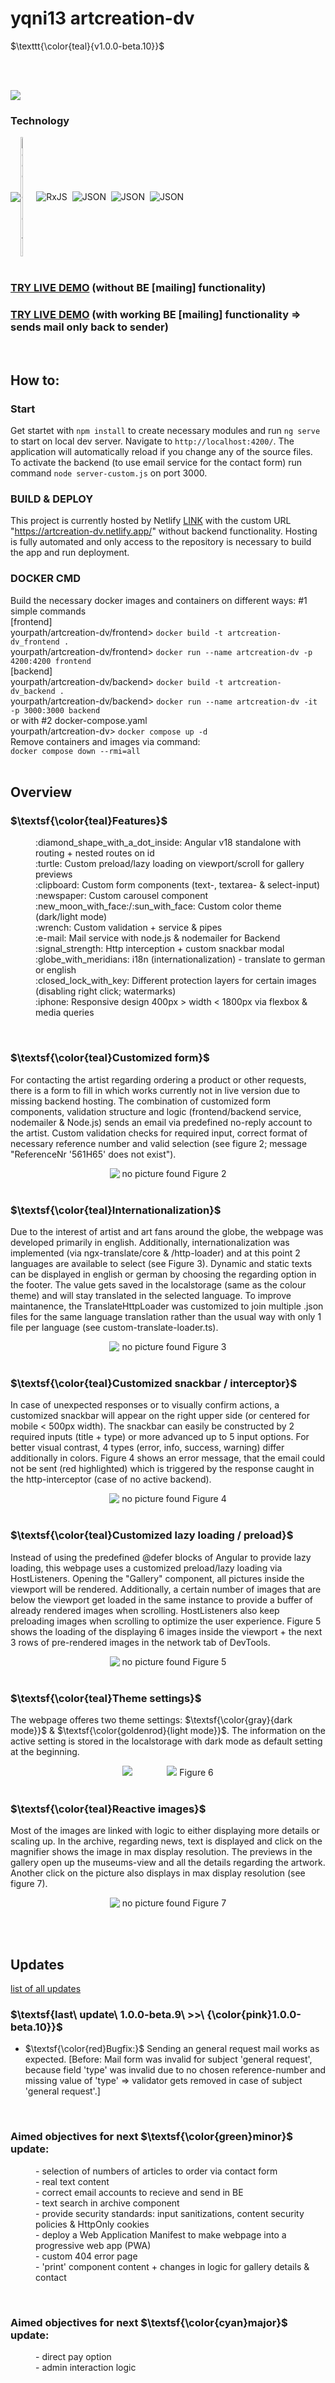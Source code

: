 
# yqni13 artcreation-dv
$\texttt{\color{teal}{v1.0.0-beta.10}}$



<br><br>

<div>
      <img src="frontend/public/assets/readme/responsive_overview.png">
</div>

### Technology

<div style="display:flex; align-items:center;">    
      <img src="https://img.shields.io/badge/Angular-%23DD0031.svg?logo=angular&logoColor=white">
      <img alt="Google Fonts" src="https://external-content.duckduckgo.com/iu/?u=https%3A%2F%2Flogos-world.net%2Fwp-content%2Fuploads%2F2021%2F03%2FGoogle-Fonts-Logo.png&f=1&nofb=1&ipt=570b1eadbf10850285149faa90b47496e415ec5daf70efb973248c194025a6a5&ipo=images" style="height:auto; width:5%">
      <img src="frontend/public/assets/logo_ico/rxjs_logo32.ico" alt="RxJS">&nbsp;&nbsp;
      <img src="frontend/public/assets/logo_ico/json_logo28.ico" alt="JSON">&nbsp;&nbsp;
      <img src="frontend/public/assets/logo_ico/nodejs_logo32.ico" alt="JSON">&nbsp;&nbsp;
      <img src="frontend/public/assets/logo_ico/i18n_logo32.ico" alt="JSON">
</div>
<br>

### <a href="https://artcreation-dv.netlify.app/">TRY LIVE DEMO</a> (without BE [mailing] functionality)
### <a href="https://artcreation-dv.onrender.com">TRY LIVE DEMO</a> (with working BE [mailing] functionality => sends mail only back to sender)

<br>

## How to:

### Start

Get startet with `npm install` to create necessary modules and run `ng serve` to start on local dev server. Navigate to `http://localhost:4200/`. The application will automatically reload if you change any of the source files. To activate the backend (to use email service for the contact form) run command `node server-custom.js` on port 3000.

### BUILD & DEPLOY
This project is currently hosted by Netlify <a href="https://app.netlify.com/">LINK</a> with the custom URL "https://artcreation-dv.netlify.app/" without backend functionality. Hosting is fully automated and only access to the repository is necessary to build the app and run deployment.


### DOCKER CMD

Build the necessary docker images and containers on different ways: #1 simple commands<br>
[frontend]<br>
yourpath/artcreation-dv/frontend> `docker build -t artcreation-dv_frontend .`<br>
yourpath/artcreation-dv/frontend> `docker run --name artcreation-dv -p 4200:4200 frontend`<br>
[backend]<br>
yourpath/artcreation-dv/backend> `docker build -t artcreation-dv_backend .`<br>
yourpath/artcreation-dv/backend> `docker run --name artcreation-dv -it -p 3000:3000 backend`<br>
or with #2 docker-compose.yaml<br>
yourpath/artcreation-dv> `docker compose up -d`<br>
Remove containers and images via command:<br>
`docker compose down --rmi=all`
<br><br>

## Overview

### $\textsf{\color{teal}Features}$

<dl>
      <dd>:diamond_shape_with_a_dot_inside: Angular v18 standalone with routing + nested routes on id</dd>
      <dd>:turtle: Custom preload/lazy loading on viewport/scroll for gallery previews</dd>
      <dd>:clipboard: Custom form components (text-, textarea- & select-input)</dd>
      <dd>:newspaper: Custom carousel component</dd>
      <dd>:new_moon_with_face:/:sun_with_face: Custom color theme (dark/light mode)</dd>
      <dd>:wrench: Custom validation + service & pipes</dd>
      <dd>:e-mail: Mail service with node.js & nodemailer for Backend</dd>
      <dd>:signal_strength: Http interception + custom snackbar modal</dd>
      <dd>:globe_with_meridians: i18n (internationalization) - translate to german or english</dd>
      <dd>:closed_lock_with_key: Different protection layers for certain images (disabling right click; watermarks)</dd>
      <dd>:iphone: Responsive design 400px > width < 1800px via flexbox & media queries</dd>
</dl>

<br>

### $\textsf{\color{teal}Customized form}$

For contacting the artist regarding ordering a product or other requests, there is a form to fill in which works currently not in live version due to missing backend hosting. The combination of customized form components, validation structure and logic (frontend/backend service, nodemailer & Node.js) sends an email via predefined no-reply account to the artist. Custom validation checks for required input, correct format of necessary reference number and valid selection (see figure 2; message "ReferenceNr '561H65' does not exist").

<div align="center">
      <img src="frontend/public/assets/readme/responsive_form.jpg" alt="&nbsp;no picture found">
      Figure 2
</div>

<br>

### $\textsf{\color{teal}Internationalization}$

Due to the interest of artist and art fans around the globe, the webpage was developed primarily in english. Additionally, internationalization was implemented (via ngx-translate/core & /http-loader) and at this point 2 languages are available to select (see Figure 3). Dynamic and static texts can be displayed in english or german by choosing the regarding option in the footer. The value gets saved in the localstorage (same as the colour theme) and will stay translated in the selected language. To improve maintanence, the TranslateHttpLoader was customized to join multiple .json files for the same language translation rather than the usual way with only 1 file per language (see custom-translate-loader.ts). 

<div align="center">
      <img src="frontend/public/assets/readme/i18n.gif" alt="&nbsp;no picture found">
      Figure 3
</div>

<br>

### $\textsf{\color{teal}Customized snackbar / interceptor}$

In case of unexpected responses or to visually confirm actions, a customized snackbar will appear on the right upper side (or centered for mobile < 500px width). The snackbar can easily be constructed by 2 required inputs (title + type) or more advanced up to 5 input options. For better visual contrast, 4 types (error, info, success, warning) differ additionally in colors. Figure 4 shows an error message, that the email could not be sent (red highlighted) which is triggered by the response caught in the http-interceptor (case of no active backend).

<div align="center">
      <img src="frontend/public/assets/readme/responsive_snackbar.jpg" alt="&nbsp;no picture found">
      Figure 4
</div>

<br>

### $\textsf{\color{teal}Customized lazy loading / preload}$

Instead of using the predefined @defer blocks of Angular to provide lazy loading, this webpage uses a customized preload/lazy loading via HostListeners. Opening the "Gallery" component, all pictures inside the viewport will be rendered. Additionally, a certain number of images that are below the viewport get loaded in the same instance to provide a buffer of already rendered images when scrolling. HostListeners also keep preloading images when scrolling to optimize the user experience. Figure 5 shows the loading of the displaying 6 images inside the viewport + the next 3 rows of pre-rendered images in the network tab of DevTools.

<div align="center">
      <img src="frontend/public/assets/readme/custom-preload.gif" alt="&nbsp;no picture found">
      Figure 5
</div>

<br>

### $\textsf{\color{teal}Theme settings}$

The webpage offeres two theme settings: $\textsf{\color{gray}{dark mode}}$ & $\textsf{\color{goldenrod}{light mode}}$. The information on the active setting is stored in the localstorage with dark mode as default setting at the beginning.

<div align="center">
      <img src="frontend/public/assets/readme/responsive_darkmode.jpg">
      &nbsp;&nbsp;&nbsp;&nbsp;&nbsp;&nbsp;&nbsp;&nbsp;&nbsp;&nbsp;&nbsp;&nbsp;
      <img src="frontend/public/assets/readme/responsive_lightmode.jpg">
      Figure 6
</div>

<br>

### $\textsf{\color{teal}Reactive images}$

Most of the images are linked with logic to either displaying more details or scaling up. In the archive, regarding news, text is displayed and click on the magnifier shows the image in max display resolution. The previews in the gallery open up the museums-view and all the details regarding the artwork. Another click on the picture also displays in max display resolution (see figure 7).

<div align="center">
      <img src="frontend/public/assets/readme/image_reactive.gif" alt="&nbsp;no picture found">
      Figure 7
</div>

<br><br>


## Updates
[list of all updates](update_protocol.md)

### $\textsf{last\ update\ 1.0.0-beta.9\ >>\ {\color{pink}1.0.0-beta.10}}$

- $\textsf{\color{red}Bugfix:}$ Sending an general request mail works as expected. [Before: Mail form was invalid for subject 'general request', because field 'type' was invalid due to no chosen reference-number and missing value of 'type' => validator gets removed in case of subject 'general request'.]

<br>

### Aimed objectives for next $\textsf{\color{green}minor}$ update:
<dl>
      <dd>- selection of numbers of articles to order via contact form</dd>
      <dd>- real text content</dd>
      <dd>- correct email accounts to recieve and send in BE</dd>
      <dd>- text search in archive component</dd>
      <dd>- provide security standards: input sanitizations, content security policies & HttpOnly cookies</dd>
      <dd>- deploy a Web Application Manifest to make webpage into a progressive web app (PWA)</dd>
      <dd>- custom 404 error page</dd>
      <dd>- 'print' component content + changes in logic for gallery details & contact</dd>
</dl>
<br>

### Aimed objectives for next $\textsf{\color{cyan}major}$ update:
<dl>
      <dd>- direct pay option</dd>
      <dd>- admin interaction logic</dd>
</dl>
<br>
